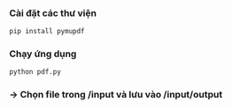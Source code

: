 ### Cài đặt các thư viện
```python
pip install pymupdf
```
### Chạy ứng dụng
```python
python pdf.py
```
### -> Chọn file trong /input và lưu vào /input/output